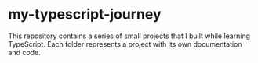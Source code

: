 # my-typescript-journey
This repository contains a series of small projects that I built while learning TypeScript. Each folder represents a project with its own documentation and code.
